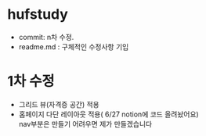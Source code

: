 # hufstudy
- commit: n차 수정. 
- readme.md : 구체적인 수정사항 기입


# 1차 수정  
- 그리드 뷰(자격증 공간) 적용  
- 홈페이지 다단 레이아웃 적용( 6/27  notion에 코드 올려놨어요)  
nav부분은 만들기 어려우면 제가 만들겠습니다
